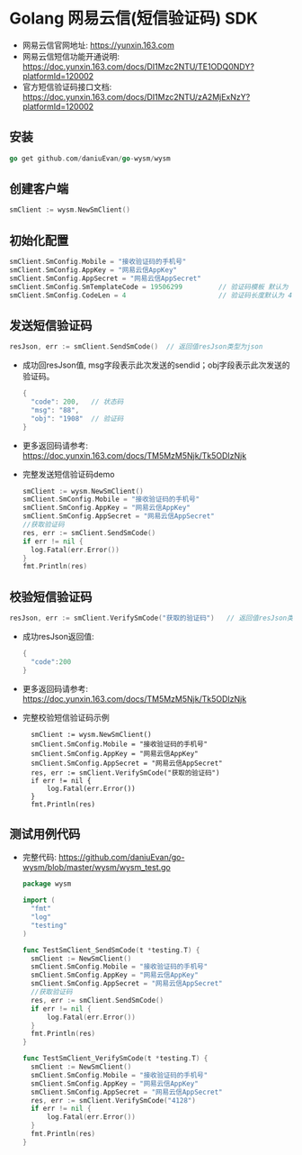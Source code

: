 # Golang 网易云信(短信验证码)  SDK

- 网易云信官网地址: https://yunxin.163.com
- 网易云信短信功能开通说明: https://doc.yunxin.163.com/docs/DI1Mzc2NTU/TE1ODQ0NDY?platformId=120002
- 官方短信验证码接口文档: https://doc.yunxin.163.com/docs/DI1Mzc2NTU/zA2MjExNzY?platformId=120002

## 安装

```go
go get github.com/daniuEvan/go-wysm/wysm
```

## 创建客户端

```go
smClient := wysm.NewSmClient()
```

## 初始化配置

```go
smClient.SmConfig.Mobile = "接收验证码的手机号"
smClient.SmConfig.AppKey = "网易云信AppKey"
smClient.SmConfig.AppSecret = "网易云信AppSecret"
smClient.SmConfig.SmTemplateCode = 19506299         // 验证码模板 默认为 19506299
smClient.SmConfig.CodeLen = 4                       // 验证码长度默认为 4
```

## 发送短信验证码

```go
resJson, err := smClient.SendSmCode()  // 返回值resJson类型为json
```

- 成功回resJson值, msg字段表示此次发送的sendid；obj字段表示此次发送的验证码。

  ```go
  {
    "code": 200,   // 状态码
    "msg": "88",   
    "obj": "1908"  // 验证码
  }
  ```

- 更多返回码请参考: https://doc.yunxin.163.com/docs/TM5MzM5Njk/Tk5ODIzNjk

- 完整发送短信验证码demo

  ```go
  smClient := wysm.NewSmClient()
  smClient.SmConfig.Mobile = "接收验证码的手机号"
  smClient.SmConfig.AppKey = "网易云信AppKey"
  smClient.SmConfig.AppSecret = "网易云信AppSecret"
  //获取验证码
  res, err := smClient.SendSmCode()
  if err != nil {
    log.Fatal(err.Error())
  }
  fmt.Println(res)
  ```

## 校验短信验证码

```go
resJson, err := smClient.VerifySmCode("获取的验证码")   // 返回值resJson类型为json
```

- 成功resJson返回值:

  ```go
  {
    "code":200
  }
  ```

- 更多返回码请参考: https://doc.yunxin.163.com/docs/TM5MzM5Njk/Tk5ODIzNjk

- 完整校验短信验证码示例

  ```golang
  	smClient := wysm.NewSmClient()
  	smClient.SmConfig.Mobile = "接收验证码的手机号"
  	smClient.SmConfig.AppKey = "网易云信AppKey"
  	smClient.SmConfig.AppSecret = "网易云信AppSecret"
  	res, err := smClient.VerifySmCode("获取的验证码")
  	if err != nil {
  		log.Fatal(err.Error())
  	}
  	fmt.Println(res)
  ```



## 测试用例代码

- 完整代码: https://github.com/daniuEvan/go-wysm/blob/master/wysm/wysm_test.go

  ```go
  package wysm
  
  import (
  	"fmt"
  	"log"
  	"testing"
  )
  
  func TestSmClient_SendSmCode(t *testing.T) {
  	smClient := NewSmClient()
  	smClient.SmConfig.Mobile = "接收验证码的手机号"
  	smClient.SmConfig.AppKey = "网易云信AppKey"
  	smClient.SmConfig.AppSecret = "网易云信AppSecret"
  	//获取验证码
  	res, err := smClient.SendSmCode()
  	if err != nil {
  		log.Fatal(err.Error())
  	}
  	fmt.Println(res)
  }
  
  func TestSmClient_VerifySmCode(t *testing.T) {
  	smClient := NewSmClient()
  	smClient.SmConfig.Mobile = "接收验证码的手机号"
  	smClient.SmConfig.AppKey = "网易云信AppKey"
  	smClient.SmConfig.AppSecret = "网易云信AppSecret"
  	res, err := smClient.VerifySmCode("4128")
  	if err != nil {
  		log.Fatal(err.Error())
  	}
  	fmt.Println(res)
  }
  
  ```

  